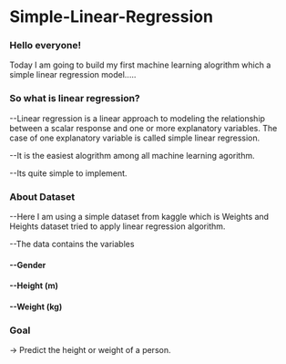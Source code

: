 # Simple-Linear-Regression

### Hello everyone!

Today I am going to build my first machine learning alogrithm which a simple linear regression model.....


### So what is linear regression?

--Linear regression is a linear approach to modeling the relationship between a scalar response and one or more explanatory variables. The case of one explanatory variable is called simple linear regression.

--It is the easiest alogrithm among all machine learning agorithm.

--Its quite simple to implement.


### About Dataset

--Here I am using a simple dataset from kaggle which is Weights and Heights dataset tried to apply linear regression algorithm.

--The data contains the variables

####   --Gender

####   --Height (m)

####   --Weight (kg)

### Goal
  -> Predict the height or weight of a person.
